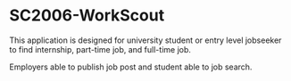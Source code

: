# SC2006-WorkScout

This application is designed for university student or entry level jobseeker to find internship, part-time job, and full-time job.

Employers able to publish job post and student able to job search.
